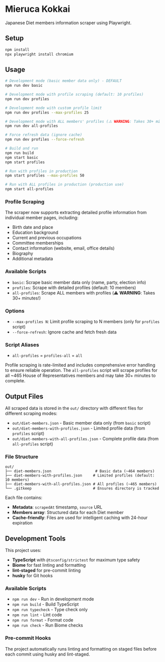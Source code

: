 # Mieruca Kokkai

Japanese Diet members information scraper using Playwright.

## Setup

```bash
npm install
npx playwright install chromium
```

## Usage

```bash
# Development mode (basic member data only) - DEFAULT
npm run dev basic

# Development mode with profile scraping (default: 10 profiles)
npm run dev profiles

# Development mode with custom profile limit
npm run dev profiles --max-profiles 25

# Development mode with ALL members' profiles (⚠️ WARNING: Takes 30+ minutes!)
npm run dev all-profiles

# Force refresh data (ignore cache)
npm run dev profiles --force-refresh

# Build and run
npm run build
npm start basic
npm start profiles

# Run with profiles in production
npm start profiles --max-profiles 50

# Run with ALL profiles in production (production use)
npm start all-profiles
```

### Profile Scraping

The scraper now supports extracting detailed profile information from individual member pages, including:

- Birth date and place
- Education background
- Current and previous occupations
- Committee memberships
- Contact information (website, email, office details)
- Biography
- Additional metadata

### Available Scripts

- `basic`: Scrape basic member data only (name, party, election info)
- `profiles`: Scrape with detailed profiles (default: 10 members)
- `all-profiles`: Scrape ALL members with profiles (⚠️ **WARNING**: Takes 30+ minutes!)

### Options

- `--max-profiles N`: Limit profile scraping to N members (only for `profiles` script)
- `--force-refresh`: Ignore cache and fetch fresh data

### Script Aliases

- `all-profiles` = `profiles-all` = `all`

Profile scraping is rate-limited and includes comprehensive error handling to ensure reliable operation. The `all-profiles` script will scrape profiles for all ~465 House of Representatives members and may take 30+ minutes to complete.

## Output Files

All scraped data is stored in the `out/` directory with different files for different scraping modes:

- `out/diet-members.json` - Basic member data only (from `basic` script)
- `out/diet-members-with-profiles.json` - Limited profile data (from `profiles` script)
- `out/diet-members-with-all-profiles.json` - Complete profile data (from `all-profiles` script)

### File Structure

```
out/
├── diet-members.json                    # Basic data (~464 members)
├── diet-members-with-profiles.json     # Limited profiles (default: 10 members)
├── diet-members-with-all-profiles.json # All profiles (~465 members)
└── .gitkeep                            # Ensures directory is tracked
```

Each file contains:
- **Metadata**: `scrapedAt` timestamp, `source` URL
- **Members array**: Structured data for each Diet member
- **Cache-friendly**: Files are used for intelligent caching with 24-hour expiration

## Development Tools

This project uses:

- **TypeScript** with `@tsconfig/strictest` for maximum type safety
- **Biome** for fast linting and formatting
- **lint-staged** for pre-commit linting
- **husky** for Git hooks

### Available Scripts

- `npm run dev` - Run in development mode
- `npm run build` - Build TypeScript
- `npm run typecheck` - Type check only
- `npm run lint` - Lint code
- `npm run format` - Format code
- `npm run check` - Run Biome checks

### Pre-commit Hooks

The project automatically runs linting and formatting on staged files before each commit using husky and lint-staged.